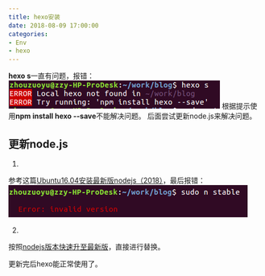 ```yaml
---
title: hexo安装
date: 2018-08-09 17:00:00
categories:
- Env
- hexo
---
```


**hexo s**一直有问题，报错：
![hexo_err](hexo安装/hexo_err.png)
根据提示使用**npm install hexo \-\-save**不能解决问题。
后面尝试更新node.js来解决问题。
<!--more-->
## 更新node.js
1. 
参考这篇[Ubuntu16.04安装最新版nodejs（2018）](https://blog.csdn.net/well2049/article/details/79138045)，最后报错：
![node_err](hexo安装/node_err.png)

2. 
按照[nodejs版本快速升至最新版](https://blog.csdn.net/baidu_22183129/article/details/78492215)，直接进行替换。

更新完后hexo能正常使用了。
